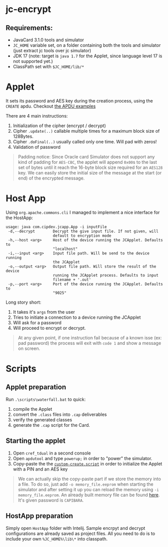 # jc-encrypt
## Requirements:
* JavaCard 3.1.0 tools and simulator
* `JC_HOME` variable set, on a folder containing both the tools and simulator (just extract jc tools over jc simulator)
* JDK 17 (note: target is `java 1.7` for the Applet, since language level 17 is not supported yet.)
* ClassPath set with `$JC_HOME/lib/*` 

# Applet
It sets its password and AES key during the creation process, using the `CREATE` apdu. Checkout [the APDU examples](AesApplet/apdu_scripts/examples.md)

There are 4 main instructions:
1. Initialization  of the cipher (encrypt / decrypt)
2. Cipher `.update(..)` callable multiple times for a maximum block size of 128Bytes. 
3. Cipher `.doFinal(..)` usually called only one time. Will pad with zeros!
4. Validation of password 

> Padding notice: Since Oracle card Simulator does not support any kind of padding for `AES-CBC`, the applet will append `0x00`s to the last set of bytes until it reach the 16-byte block size required for an `AES128` key.  We can easily store the initial size of the message at the start (or end) of the encrypted message.
# Host App
Using `org.apache.commons.cli` I managed to implement a nice interface for the HostApp:
```
usage: java com.cipdev.jcapp.App -i inputFile
 -d,--decrypt        Decrypt the give input file. If not given, will
                     default to encryption mode
 -h,--host <arg>     Host of the device running the JCApplet. Defaults to
                     "localhost"
 -i,--input <arg>    Input file path. Will be send to the device running
                     the JCApplet
 -o,--output <arg>   Output file path. Will store the result of the device
                     running the JCApplet process. Defaults to input
                     filename + '.out'
 -p,--port <arg>     Port of the device running the JCApplet. Defaults to
                     "9025"
```
Long story short:
1. It takes it's `args` from the user
2. Tries to initiate a connection to a device running the JCApplet
3. Will ask for a password
4. Will proceed to encrypt or decrypt.
> At any given point, if one instruction fail because of a known isse (ex: pad password) the process will exit with `code 1` and show a message on screen.
# Scripts
## Applet preparation
Run `.\scripts\waterfall.bat` to quick:
1. compile the Applet
2. convert the `.class` files into `.cap` deliverables
3. verify the generated classes
4. generate the `.cap` script for the Card.

## Starting the applet

1. Open `cref_tdual` in a second console
2. Open `apdutool` and type `powerup;` in order to "power" the simulator.
3. Copy-paste the the [`custom-create.script`](scripts/custom-create.script) in order to initialize the Applet with a PIN and an AES key

> We can actually skip the copy-paste part if we store the memory into a file. To do so, just add `-o memory_file.eeprom` when starting the simulator and after setting it up you can reload the memory using `-i memory_file.eeprom`. An already built memory file can be found [here](AesApplet/simulator_roms). It's given password is `CAPIBARA`.

## HostApp preparation
Simply open `HostApp` folder with Intelij. Sample encrpyt and decrypt configurations are already saved as project files. All you need to do is to include your own `%JC_HOME%\lib\*` into classpath.
